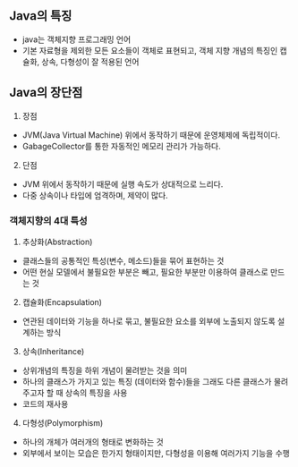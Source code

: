 ## Java의 특징
- java는 객체지향 프로그래밍 언어
- 기본 자료형을 제외한 모든 요소들이 객체로 표현되고, 객체 지향 개념의 특징인 캡슐화, 상속, 다형성이 잘 적용된 언어

## Java의 장단점
1. 장점
- JVM(Java Virtual Machine) 위에서 동작하기 때문에 운영체제에 독립적이다.
- GabageCollector를 통한 자동적인 메모리 관리가 가능하다.

2. 단점
- JVM 위에서 동작하기 때문에 실행 속도가 상대적으로 느리다.
- 다중 상속이나 타입에 엄격하며, 제약이 많다.

### 객체지향의 4대 특성
1. 추상화(Abstraction) 
- 클래스들의 공통적인 특성(변수, 메소드)들을 묶어 표현하는 것
- 어떤 현실 모델에서 불필요한 부분은 빼고, 필요한 부분만 이용하여 클래스로 만드는 것

2. 캡슐화(Encapsulation) 
- 연관된 데이터와 기능을 하나로 묶고, 불필요한 요소를 외부에  노출되지 않도록 설계하는 방식

3. 상속(Inheritance) 
- 상위개념의 특징을 하위 개념이 물려받는 것을 의미
- 하나의 클래스가 가지고 있는 특징 (데이터와 함수)들을 그래도 다른 클래스가 물려주고자 할 때 상속의 특징을 사용
- 코드의 재사용

4. 다형성(Polymorphism)
- 하나의 개체가 여러개의 형태로 변화하는 것
- 외부에서 보이는 모습은 한가지 형태이지만, 다형성을 이용해 여러가지 기능을 수행
